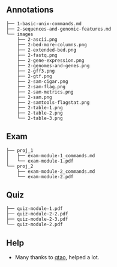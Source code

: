 ## Annotations
```
├── 1-basic-unix-commands.md
├── 2-sequences-and-genomic-features.md
└── images
    ├── 2-ascii.png
    ├── 2-bed-more-columns.png
    ├── 2-extended-bed.png
    ├── 2-fastq.png
    ├── 2-gene-expression.png
    ├── 2-genomes-and-genes.png
    ├── 2-gff3.png
    ├── 2-gtf.png
    ├── 2-sam-cigar.png
    ├── 2-sam-flag.png
    ├── 2-sam-metrics.png
    ├── 2-sam.png
    ├── 2-samtools-flagstat.png
    ├── 2-table-1.png
    ├── 2-table-2.png
    └── 2-table-3.png
```

## Exam
```
├── proj_1
│   ├── exam-module-1_commands.md 
│   └── exam-module-1.pdf
└── proj_2
    ├── exam-module-2_commands.md
    └── exam-module-2.pdf
```

## Quiz
```
├── quiz-module-1.pdf
├── quiz-module-2-2.pdf
├── quiz-module-2-3.pdf
└── quiz-module-2.pdf
```

## Help

* Many thanks to [qtao](https://github.com/qtao/Genomic-Data-Science), helped a lot.
